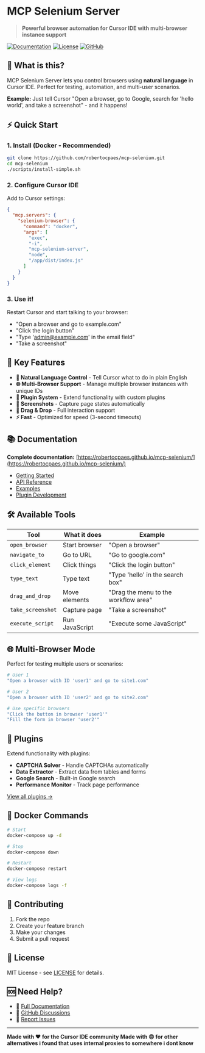 # MCP Selenium Server

> **Powerful browser automation for Cursor IDE with multi-browser instance support**

[![Documentation](https://img.shields.io/badge/docs-latest-blue)](https://robertocpaes.github.io/mcp-selenium/)
[![License](https://img.shields.io/badge/license-MIT-green)](LICENSE)
[![GitHub](https://img.shields.io/badge/github-mcp--selenium-black)](https://github.com/robertocpaes/mcp-selenium)

## 🚀 What is this?

MCP Selenium Server lets you control browsers using **natural language** in Cursor IDE. Perfect for testing, automation, and multi-user scenarios.

**Example:** Just tell Cursor "Open a browser, go to Google, search for 'hello world', and take a screenshot" - and it happens!

## ⚡ Quick Start

### 1. Install (Docker - Recommended)

```bash
git clone https://github.com/robertocpaes/mcp-selenium.git
cd mcp-selenium
./scripts/install-simple.sh
```

### 2. Configure Cursor IDE

Add to Cursor settings:

```json
{
  "mcp.servers": {
    "selenium-browser": {
      "command": "docker",
      "args": [
        "exec",
        "-i",
        "mcp-selenium-server",
        "node",
        "/app/dist/index.js"
      ]
    }
  }
}
```

### 3. Use it!

Restart Cursor and start talking to your browser:

- "Open a browser and go to example.com"
- "Click the login button"
- "Type 'admin@example.com' in the email field"
- "Take a screenshot"

## 🎯 Key Features

- **🤖 Natural Language Control** - Tell Cursor what to do in plain English
- **🌐 Multi-Browser Support** - Manage multiple browser instances with unique IDs
- **🔌 Plugin System** - Extend functionality with custom plugins
- **📸 Screenshots** - Capture page states automatically
- **🔄 Drag & Drop** - Full interaction support
- **⚡ Fast** - Optimized for speed (3-second timeouts)

## 📚 Documentation

**Complete documentation:** [https://robertocpaes.github.io/mcp-selenium/](https://robertocpaes.github.io/mcp-selenium/)

- [Getting Started](https://robertocpaes.github.io/mcp-selenium/getting-started/)
- [API Reference](https://robertocpaes.github.io/mcp-selenium/api-reference/)
- [Examples](https://robertocpaes.github.io/mcp-selenium/examples/)
- [Plugin Development](https://robertocpaes.github.io/mcp-selenium/plugins/)

## 🛠️ Available Tools

| Tool              | What it does   | Example                              |
| ----------------- | -------------- | ------------------------------------ |
| `open_browser`    | Start browser  | "Open a browser"                     |
| `navigate_to`     | Go to URL      | "Go to google.com"                   |
| `click_element`   | Click things   | "Click the login button"             |
| `type_text`       | Type text      | "Type 'hello' in the search box"     |
| `drag_and_drop`   | Move elements  | "Drag the menu to the workflow area" |
| `take_screenshot` | Capture page   | "Take a screenshot"                  |
| `execute_script`  | Run JavaScript | "Execute some JavaScript"            |

## 🌐 Multi-Browser Mode

Perfect for testing multiple users or scenarios:

```bash
# User 1
"Open a browser with ID 'user1' and go to site1.com"

# User 2
"Open a browser with ID 'user2' and go to site2.com"

# Use specific browsers
"Click the button in browser 'user1'"
"Fill the form in browser 'user2'"
```

## 🔌 Plugins

Extend functionality with plugins:

- **CAPTCHA Solver** - Handle CAPTCHAs automatically
- **Data Extractor** - Extract data from tables and forms
- **Google Search** - Built-in Google search
- **Performance Monitor** - Track page performance

[View all plugins →](https://robertocpaes.github.io/mcp-selenium/plugins/)

## 🐳 Docker Commands

```bash
# Start
docker-compose up -d

# Stop
docker-compose down

# Restart
docker-compose restart

# View logs
docker-compose logs -f
```

## 🤝 Contributing

1. Fork the repo
2. Create your feature branch
3. Make your changes
4. Submit a pull request

## 📄 License

MIT License - see [LICENSE](LICENSE) for details.

## 🆘 Need Help?

- 📖 [Full Documentation](https://robertocpaes.github.io/mcp-selenium/)
- 💬 [GitHub Discussions](https://github.com/robertocpaes/mcp-selenium/discussions)
- 🐛 [Report Issues](https://github.com/robertocpaes/mcp-selenium/issues)

---

**Made with ❤️ for the Cursor IDE community**
**Made with 😠 for other alternatives i found that uses internal proxies to somewhere i dont know**
